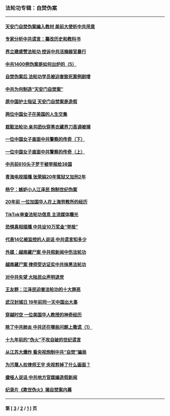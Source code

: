 ### 法轮功专辑：自焚伪案
---
#### [天安门自焚伪案编入教材 美前大使析中共用意](../../pages/nf5562/n13791932.md?10070430) 
#### [专家分析中共谎言：纂改历史和教科书](../../pages/nf5562/n13781542.md?10070430) 
#### [界立建盛赞法轮功 控诉中共活摘器官暴行](../../pages/nf5562/n13781971.md?10070430) 
#### [中共1400例伪案是如何出炉的（5）](../../pages/nf5562/n13226831.md?10070430) 
#### [自焚伪案后 法轮功学员被迫害致死案例剧增](../../pages/nf5562/n13190600.md?10070430) 
#### [中共为何制造“天安门自焚案”](../../pages/nf5562/n13183270.md?10070430) 
#### [原中国护士指证 天安门自焚案是造假](../../pages/nf5562/n13172289.md?10070430) 
#### [两位中国女子在美国的人生交集](../../pages/nf5562/n13156138.md?10070430) 
#### [栽赃法轮功 亲共团伙穿黑衣藏界刀高调被捕](../../pages/nf5562/n13073780.md?10070430) 
#### [一位中国女子直面中共警察的传奇（下）](../../pages/nf5562/n12989706.md?10070430) 
#### [一位中国女子直面中共警察的传奇（上）](../../pages/nf5562/n12985072.md?10070430) 
#### [中共前610头子罗干被举报给38国](../../pages/nf5562/n12975419.md?10070430) 
#### [青海电视插播 张荣娟20年冤狱又加刑2年](../../pages/nf5562/n12738166.md?10070430) 
#### [杨宁：嫉妒小人江泽民 炮制世纪伪案](../../pages/nf5562/n12724108.md?10070430) 
#### [20年前 一位加国华人在上海劳教所的经历](../../pages/nf5562/n12707932.md?10070430) 
#### [TikTok审查法轮功信息 主流媒体曝光](../../pages/nf5562/n12362336.md?10070430) 
#### [恐惧真相插播 中共设10万奖金“举报”](../../pages/nf5562/n12306396.md?10070430) 
#### [代表14亿被监控的人说话 中共谎言知多少](../../pages/nf5562/n12297484.md?10070430) 
#### [外媒：越南藏尸案 中共假新闻中伤法轮功](../../pages/nf5562/n12264411.md?10070430) 
#### [越南藏尸案 律师受访证实中共抹黑法轮功](../../pages/nf5562/n12261878.md?10070430) 
#### [对中共失望 大陆民众声明退党](../../pages/nf5562/n12187315.md?10070430) 
#### [王友群：江泽民迫害法轮功的十大罪恶](../../pages/nf5562/n12169074.md?10070430) 
#### [武汉封城日 19年前同一天中国出大事](../../pages/nf5562/n12150901.md?10070430) 
#### [穿越时空  一位美国华人教授的神奇经历](../../pages/nf5562/n12097460.md?10070430) 
#### [除了中共肺炎 中共还在哪些问题上撒谎（1）](../../pages/nf5562/n11955770.md?10070430) 
#### [十九年前的“伪火”不攻自破的世纪谎言](../../pages/nf5562/n11813238.md?10070430) 
#### [从江苏大爆炸 看央视炮制中共“自焚”骗局](../../pages/nf5562/n11140275.md?10070430) 
#### [为污蔑人权律师王宇 央视剪掉了什么画面？](../../pages/nf5562/n11130142.md?10070430) 
#### [聋哑人说话 中共地方官媒编造假新闻](../../pages/nf5562/n11006067.md?10070430) 
#### [纪录片《欺世伪火》揭自焚案内幕](../../pages/nf5562/n11002664.md?10070430) 

---
#### 第 [ [3](./3.md?10070430) / [2](./2.md?10070430) / [1](./1.md?10070430) ] 页
